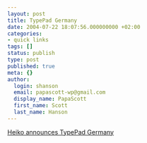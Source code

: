 ```yaml
---
layout: post
title: TypePad Germany
date: 2004-07-22 18:07:56.000000000 +02:00
categories:
- quick links
tags: []
status: publish
type: post
published: true
meta: {}
author:
  login: shanson
  email: papascott-wp@gmail.com
  display_name: PapaScott
  first_name: Scott
  last_name: Hanson
---
```

<p><a href="http://www.hebig.com/archives/002336.shtml" title="I thought that's what he meant by 'something good' this morning">Heiko announces TypePad Germany</a></p>

